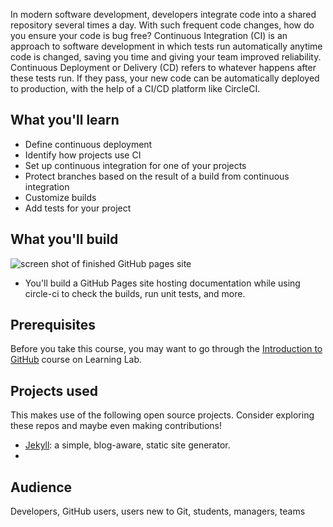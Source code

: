 In modern software development, developers integrate code into a shared repository several times a day. With such frequent code changes, how do you ensure your code is bug free? Continuous Integration (CI) is an approach to software development in which tests run automatically anytime code is changed, saving you time and giving your team improved reliability. Continuous Deployment or Delivery (CD) refers to whatever happens after these tests run. If they pass, your new code can be automatically deployed to production, with the help of a CI/CD platform like CircleCI.

## What you'll learn

- Define continuous deployment
- Identify how projects use CI
- Set up continuous integration for one of your projects
- Protect branches based on the result of a build from continuous integration
- Customize builds
- Add tests for your project

## What you'll build

![screen shot of finished GitHub pages site]()

- You'll build a GitHub Pages site hosting documentation while using circle-ci to check the builds, run unit tests, and more.

## Prerequisites

Before you take this course, you may want to go through the [Introduction to GitHub](https://lab.github.com/githubtraining/introduction-to-github) course on Learning Lab.

## Projects used

This makes use of the following open source projects. Consider exploring these repos and maybe even making contributions!

- [Jekyll](https://github.com/jekyll/jekyll): a simple, blog-aware, static site generator.
- 
## Audience

Developers, GitHub users, users new to Git, students, managers, teams